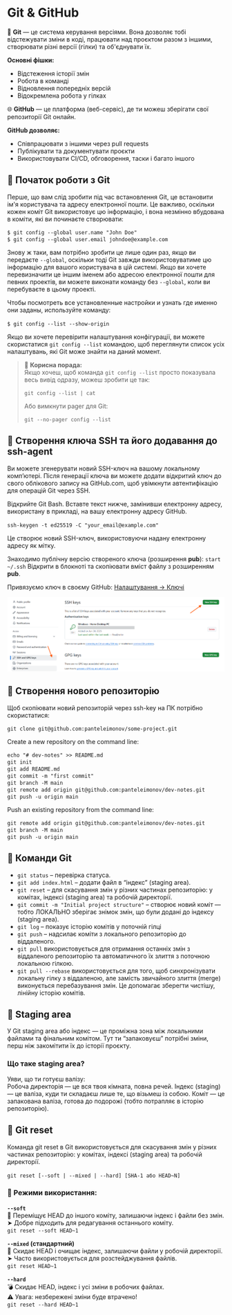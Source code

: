 # Git & GitHub

🚀 **Git** — це система керування версіями. Вона дозволяє тобі відстежувати зміни в коді, працювати над проєктом разом з іншими, створювати різні версії (гілки) та об'єднувати їх.

**Основні фішки:**

- Відстеження історії змін
- Робота в команді
- Відновлення попередніх версій
- Відокремлена робота у гілках

🌐 **GitHub** — це платформа (веб-сервіс), де ти можеш зберігати свої репозиторії Git онлайн.

**GitHub дозволяє:**

- Співпрацювати з іншими через pull requests
- Публікувати та документувати проєкти
- Використовувати CI/CD, обговорення, таски і багато іншого

## 🎯 Початок роботи з Git

Перше, що вам слід зробити під час встановлення Git, це встановити ім'я користувача та адресу електронної пошти. Це важливо, оскільки кожен коміт Git використовує цю інформацію, і вона незмінно вбудована в коміти, які ви починаєте створювати:

```
$ git config --global user.name "John Doe"
$ git config --global user.email johndoe@example.com
```

Знову ж таки, вам потрібно зробити це лише один раз, якщо ви передаєте `--global`, оскільки тоді Git завжди використовуватиме цю інформацію для вашого користувача в цій системі. Якщо ви хочете перевизначити це іншим іменем або адресою електронної пошти для певних проектів, ви можете виконати команду без `--global`, коли ви перебуваєте в цьому проекті.

Чтобы посмотреть все установленные настройки и узнать где именно они заданы, используйте команду:

`$ git config --list --show-origin`

Якщо ви хочете перевірити налаштування конфігурації, ви можете скористатися `git config --list` командою, щоб переглянути список усіх налаштувань, які Git може знайти на даний момент.

> 📌 **Корисна порада:**  
> Якщо хочеш, щоб команда `git config --list` просто показувала весь вивід одразу, можеш зробити це так:
> ```
> git config --list | cat
> ```  
> Або вимкнути pager для Git:
> ```
> git --no-pager config --list
> ```

## 🎯 Створення ключа SSH та його додавання до ssh-agent

Ви можете згенерувати новий SSH-ключ на вашому локальному комп’ютері. Після генерації ключа ви можете додати відкритий ключ до свого облікового запису на GitHub.com, щоб увімкнути автентифікацію для операцій Git через SSH.

Відкрийте Git Bash. Вставте текст нижче, замінивши електронну адресу, використану в прикладі, на вашу електронну адресу GitHub.

`ssh-keygen -t ed25519 -C "your_email@example.com"`

Це створює новий SSH-ключ, використовуючи надану електронну адресу як мітку.

Знаходимо публічну версію створеного ключа (розширення **pub**): `start ~/.ssh`
Відкрити в блокноті та скопіювати вміст файлу з розширенням **pub**.

Привязуємо ключ в своєму GitHub: [Налаштування -> Ключі](https://github.com/settings/keys)

![image](./assets/git_github-001.png)

## 🎯 Створення нового репозиторію

Щоб скопіювати новий репозиторій через ssh-key на ПК потрібно скористатися:

```
git clone git@github.com:panteleimonov/some-project.git
```

Create a new repository on the command line:

```
echo "# dev-notes" >> README.md
git init
git add README.md
git commit -m "first commit"
git branch -M main
git remote add origin git@github.com:panteleimonov/dev-notes.git
git push -u origin main
```

Push an existing repository from the command line:

```
git remote add origin git@github.com:panteleimonov/dev-notes.git
git branch -M main
git push -u origin main
```

## 🎯 Команди Git

- `git status` – перевірка статуса.
- `git add index.html` – додати файл в “індекс” (staging area).
- `git reset` – для скасування змін у різних частинах репозиторію: у комітах, індексі (staging area) та робочій директорії.
- `git commit -m "Initial project structure"` – створює новий коміт — тобто ЛОКАЛЬНО зберігає знімок змін, що були додані до індексу (staging area).
- `git log` – показує історію комітів у поточній гілці
- `git push` – надсилає коміти з локального репозиторію до віддаленого.
- `git pull` використовується для отримання останніх змін з віддаленого репозиторію та автоматичного їх злиття з поточною локальною гілкою.
- `git pull --rebase` використовується для того, щоб синхронізувати локальну гілку з віддаленою, але замість звичайного злиття (merge) виконується перебазування змін. Це допомагає зберегти чистішу, лінійну історію комітів.

## 🎯 Staging area

У Git staging area або індекс — це проміжна зона між локальними файлами та фінальним комітом. Тут ти “запаковуєш” потрібні зміни, перш ніж закомітити їх до історії проєкту.

### Що таке staging area?

Уяви, що ти готуєш валізу:  
Робоча директорія — це вся твоя кімната, повна речей.
Індекс (staging) — це валіза, куди ти складаєш лише те, що візьмеш із собою.
Коміт — це запакована валіза, готова до подорожі (тобто потрапляє в історію репозиторію).

## 🎯 Git reset

Команда git reset в Git використовується для скасування змін у різних частинах репозиторію: у комітах, індексі (staging area) та робочій директорії.

`git reset [--soft | --mixed | --hard] [SHA-1 або HEAD~N]`

### 🧩 Режими використання:

**`--soft`**  
🔁 Переміщує HEAD до іншого коміту, залишаючи індекс і файли без змін.  
➤ Добре підходить для редагування останнього коміту.  
`git reset --soft HEAD~1`

**`--mixed` (стандартний)**  
🎯 Скидає HEAD і очищає індекс, залишаючи файли у робочій директорії.  
➤ Часто використовується для розстейджування файлів.  
`git reset HEAD~1`

**`--hard`**  
💣 Скидає HEAD, індекс і усі зміни в робочих файлах.  
⚠️ Увага: незбережені зміни буде втрачено!  
`git reset --hard HEAD~1`
